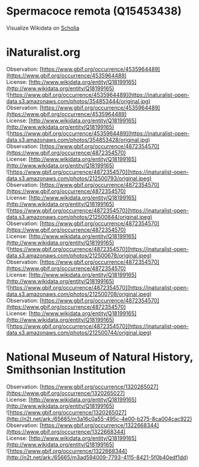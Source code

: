 
Spermacoce remota (Q15453438)
=============================
  
Visualize Wikidata on [Scholia](https://scholia.toolforge.org/taxon/Q15453438)
# iNaturalist.org
  
Observation: [https://www.gbif.org/occurrence/4535964489](https://www.gbif.org/occurrence/4535964489)  
License: [http://www.wikidata.org/entity/Q18199165](http://www.wikidata.org/entity/Q18199165)  
![https://www.gbif.org/occurrence/4535964489](https://inaturalist-open-data.s3.amazonaws.com/photos/354853444/original.jpg)  
Observation: [https://www.gbif.org/occurrence/4535964489](https://www.gbif.org/occurrence/4535964489)  
License: [http://www.wikidata.org/entity/Q18199165](http://www.wikidata.org/entity/Q18199165)  
![https://www.gbif.org/occurrence/4535964489](https://inaturalist-open-data.s3.amazonaws.com/photos/354853428/original.jpg)  
Observation: [https://www.gbif.org/occurrence/4872354570](https://www.gbif.org/occurrence/4872354570)  
License: [http://www.wikidata.org/entity/Q18199165](http://www.wikidata.org/entity/Q18199165)  
![https://www.gbif.org/occurrence/4872354570](https://inaturalist-open-data.s3.amazonaws.com/photos/212500793/original.jpeg)  
Observation: [https://www.gbif.org/occurrence/4872354570](https://www.gbif.org/occurrence/4872354570)  
License: [http://www.wikidata.org/entity/Q18199165](http://www.wikidata.org/entity/Q18199165)  
![https://www.gbif.org/occurrence/4872354570](https://inaturalist-open-data.s3.amazonaws.com/photos/212500844/original.jpeg)  
Observation: [https://www.gbif.org/occurrence/4872354570](https://www.gbif.org/occurrence/4872354570)  
License: [http://www.wikidata.org/entity/Q18199165](http://www.wikidata.org/entity/Q18199165)  
![https://www.gbif.org/occurrence/4872354570](https://inaturalist-open-data.s3.amazonaws.com/photos/212500678/original.jpeg)  
Observation: [https://www.gbif.org/occurrence/4872354570](https://www.gbif.org/occurrence/4872354570)  
License: [http://www.wikidata.org/entity/Q18199165](http://www.wikidata.org/entity/Q18199165)  
![https://www.gbif.org/occurrence/4872354570](https://inaturalist-open-data.s3.amazonaws.com/photos/212500708/original.jpeg)  
Observation: [https://www.gbif.org/occurrence/4872354570](https://www.gbif.org/occurrence/4872354570)  
License: [http://www.wikidata.org/entity/Q18199165](http://www.wikidata.org/entity/Q18199165)  
![https://www.gbif.org/occurrence/4872354570](https://inaturalist-open-data.s3.amazonaws.com/photos/212500744/original.jpeg)
# National Museum of Natural History, Smithsonian Institution
  
Observation: [https://www.gbif.org/occurrence/1320265027](https://www.gbif.org/occurrence/1320265027)  
License: [http://www.wikidata.org/entity/Q18199165](http://www.wikidata.org/entity/Q18199165)  
![https://www.gbif.org/occurrence/1320265027](http://n2t.net/ark:/65665/m3a16c0a55-495c-4e00-b275-8ca004cac922)  
Observation: [https://www.gbif.org/occurrence/1322668344](https://www.gbif.org/occurrence/1322668344)  
License: [http://www.wikidata.org/entity/Q18199165](http://www.wikidata.org/entity/Q18199165)  
![https://www.gbif.org/occurrence/1322668344](http://n2t.net/ark:/65665/m3ad594009-7793-4115-8421-5f0b40edf1dd)
